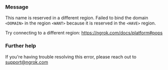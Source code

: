 
### Message
This name is reserved in a different region.
Failed to bind the domain <code>&lt;DOMAIN&gt;</code> in the region <code>&lt;WANT&gt;</code> because it is reserved
in the <code>&lt;HAVE&gt;</code> region.

Try connecting to a different region: https://ngrok.com/docs/platform#pops

### Further help
If you're having trouble resolving this error, please reach out to [support@ngrok.com](mailto:support@ngrok.com?subject=Help%20with%20ERR_NGROK_322)

